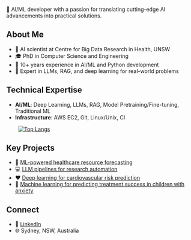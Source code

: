 👋 AI/ML developer with a passion for translating cutting-edge AI advancements into practical solutions.

## About Me
- 🔬 AI scientist at Centre for Big Data Research in Health, UNSW
- 🎓 PhD in Computer Science and Engineering
- 🤖 10+ years experience in AI/ML and Python development
- 🧠 Expert in LLMs, RAG, and deep learning for real-world problems

## Technical Expertise
- **AI/ML**: Deep Learning, LLMs, RAG, Model Pretraining/Fine-tuning, Traditional ML
- **Infrastructure**: AWS EC2, Git, Linux/Unix, CI

&nbsp;&nbsp;&nbsp;&nbsp;&nbsp;&nbsp;&nbsp;&nbsp;[![Top Langs](https://github-readme-stats.vercel.app/api/top-langs/?username=juancq&layout=compact&theme=dark)](https://github.com/anuraghazra/github-readme-stats)

## Key Projects
- 🏥 [ML-powered healthcare resource forecasting](https://github.com/juancq/patient-trajectories)
- 💻 [LLM pipelines for research automation](https://github.com/juancq/AI-Scientist)
- ❤️ [Deep learning for cardiovascular risk prediction](https://github.com/juancq/predicting-af-outcomes)
- 🧒 [Machine learning for predicting treatment success in children with anxiety](https://github.com/juancq/remission-cbt)

## Connect
- 👔 [LinkedIn](http://www.linkedin.com/in/juancquiroz)
- 🌐 Sydney, NSW, Australia
